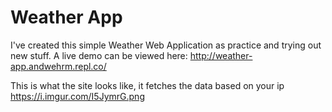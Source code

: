 # Weather App
I've created this simple Weather Web Application as practice and trying out new stuff.
A live demo can be viewed here: http://weather-app.andwehrm.repl.co/

This is what the site looks like, it fetches the data based on your ip
https://i.imgur.com/I5JymrG.png
